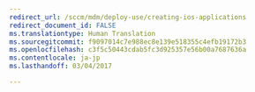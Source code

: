 ```yaml
---
redirect_url: /sccm/mdm/deploy-use/creating-ios-applications
redirect_document_id: FALSE
ms.translationtype: Human Translation
ms.sourcegitcommit: f9097014c7e988ec8e139e518355c4efb19172b3
ms.openlocfilehash: c3f5c50443cdab5fc3d925357e56b00a7687636a
ms.contentlocale: ja-jp
ms.lasthandoff: 03/04/2017

---
```


